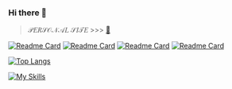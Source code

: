 ### Hi there 👋 

> 𝒫𝐸𝑅𝒮𝒪𝒩𝒜𝐿 𝒮𝐼𝒯𝐸 >>> [🦋](https://mjkey.ru/)

[![Readme Card](https://github-readme-stats.vercel.app/api/pin/?username=mjkey&repo=DonatonTimer&theme=radical&locale=ru&hide_border=true)](https://github.com/MjKey/DonatonTimer)
[![Readme Card](https://github-readme-stats.vercel.app/api/pin/?username=mjkey&repo=WBPalletExcel2PDF&theme=radical&locale=ru&hide_border=true)](https://github.com/mjkey/WBPalletExcel2PDF)
[![Readme Card](https://github-readme-stats.vercel.app/api/pin/?username=mjkey&repo=InzoiModsManager&theme=radical&locale=ru&hide_border=true)](https://github.com/mjkey/InzoiModsManager)
[![Readme Card](https://github-readme-stats.vercel.app/api/pin/?username=mjkey&repo=Mods-Manager-MR&theme=radical&locale=ru&hide_border=true)](https://github.com/mjkey/Mods-Manager-MR)


[![Top Langs](https://github-readme-stats.vercel.app/api/top-langs/?username=mjkey&theme=synthwave&locale=ru&hide_border=true&card_width=600px)](https://github.com/mjkey)

[![My Skills](https://skillicons.dev/icons?i=dart,js,html,css,jquery,php,py,git,ps,blender,codepen,bots,github,idea,vscode)](https://mjkey.ru/)

<!--
**MjKey/MjKey** is a ✨ _special_ ✨ repository because its `README.md` (this file) appears on your GitHub profile.

Here are some ideas to get you started:

- 🔭 I’m currently working on ...
- 🌱 I’m currently learning ...
- 👯 I’m looking to collaborate on ...
- 🤔 I’m looking for help with ...
- 💬 Ask me about ...
- 📫 How to reach me: ...
- 😄 Pronouns: ...
- ⚡ Fun fact: ...
-->
